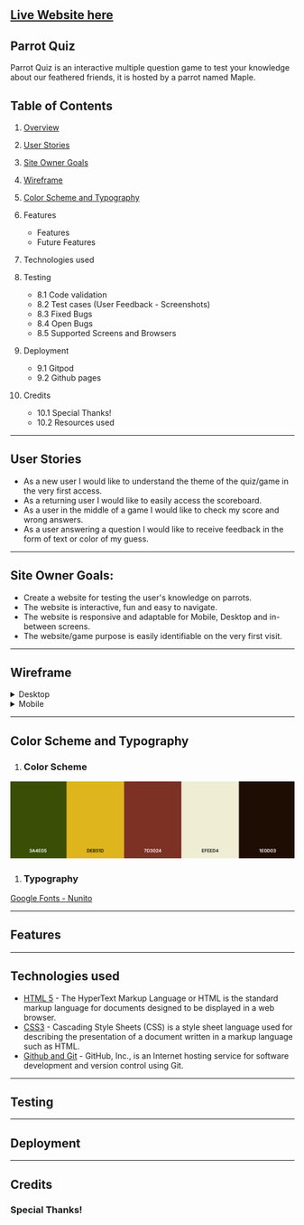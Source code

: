 <img id="logo" src="assets/images/logo.png"
     alt=""
     width="200px" />

<h2><a href="https://luciotorelli.github.io/parrot-quiz/index.html" target="_blank">Live Website here</a></h2>


Parrot Quiz
---

Parrot Quiz is an interactive multiple question game to test your knowledge about our feathered friends, it is hosted by a parrot named Maple.

## Table of Contents


1.  [Overview](https://github.com/luciotorelli/parrot-quiz#logo)
2.  [User Stories](https://github.com/luciotorelli/parrot-quiz#user-stories)
3.  [Site Owner Goals](https://github.com/luciotorelli/nature-one#site-owner-goals)
4.  [Wireframe](https://github.com/luciotorelli/nature-one#wireframe)
5.  [Color Scheme and Typography](https://github.com/luciotorelli/color-scheme-and-typography)
6.  Features
    - Features
    - Future Features
7.  Technologies used
8.  Testing
    - 8.1 Code validation
    - 8.2 Test cases (User Feedback - Screenshots)
    - 8.3 Fixed Bugs
    - 8.4 Open Bugs
    - 8.5 Supported Screens and Browsers

9.  Deployment
    - 9.1 Gitpod
    - 9.2 Github pages
10. Credits
    - 10.1 Special Thanks!
    - 10.2 Resources used



---

## User Stories

- As a new user I would like to understand the theme of the quiz/game in the very first access.
- As a returning user I would like to easily access the scoreboard.
- As a user in the middle of a game I would like to check my score and wrong answers.
- As a user answering a question I would like to receive feedback in the form of text or color of my guess.

---

## Site Owner Goals:

- Create a website for testing the user's knowledge on parrots.
- The website is interactive, fun and easy to navigate.
- The website is responsive and adaptable for Mobile, Desktop and in-between screens.
- The website/game purpose is easily identifiable on the very first visit.


---

## Wireframe

<details>
   <summary>Desktop</summary>
   
-  <details>
         <summary>Homepage</summary>
            <img src="wireframe/desktop-homepage.png" alt="Wireframing for desktop home page" width="800px" />
      </details>

- <details>
     <summary>Nickname submitted</summary>
        <img src="wireframe/desktop-nickname-submitted.png" alt="Wireframing for desktop nickname submitted page" width="800px" />
  </details>

- <details>
     <summary>Question</summary>
        <img src="wireframe/desktop-question.png" alt="Wireframing for desktop question page" width="800px" />
  </details>

- <details>
     <summary>Scoreboard</summary>
        <img src="wireframe/desktop-scoreboard.png" alt="Wireframing for desktop scoreboard page" width="800px" />
  </details>  

</details>

<details>
   <summary>Mobile</summary>
      
-  <details>
         <summary>Homepage</summary>
            <img src="wireframe/mobile-homepage.png" alt="Wireframing for mobile home page" width="800px" />
      </details>

- <details>
     <summary>Nickname submitted</summary>
        <img src="wireframe/mobile-nickname-submitted.png" alt="Wireframing for mobile nickname submitted page" width="800px" />
  </details>

- <details>
     <summary>Question</summary>
        <img src="wireframe/mobile-question.png" alt="Wireframing for mobile question page" width="800px" />
  </details>

- <details>
     <summary>Scoreboard</summary>
        <img src="wireframe/mobile-scoreboard.png" alt="Wireframing for mobile scoreboard page" width="800px" />
  </details>
</details>
  

---

## Color Scheme and Typography



1. ### Color Scheme


<img src="color-scheme/color-scheme.png" alt="Wireframing for mobile scoreboard page" width="800px" />


1. ### Typography

[Google Fonts - Nunito](https://fonts.google.com/specimen/Nunito)

---

## Features


---

## Technologies used

- [HTML 5](https://en.wikipedia.org/wiki/HTML5) - The HyperText Markup Language or HTML is the standard markup language for documents designed to be displayed in a web browser.
- [CSS3](https://www.w3schools.com/css/) - Cascading Style Sheets (CSS) is a style sheet language used for describing the presentation of a document written in a markup language such as HTML.
- [Github and Git](https://docs.github.com/en/get-started/using-git/about-git) - GitHub, Inc., is an Internet hosting service for software development and version control using Git.

---

## Testing


---


## Deployment


---

## Credits

### Special Thanks!

